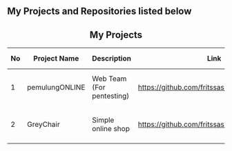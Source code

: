 ## My Projects and Repositories listed below

<h2 align="center">My Projects</h2>

| No | Project Name | Description | Link | Tech Stack |
| --- | ------------ | ------ | ----- | -------- |
| 1 | pemulungONLINE | Web Team (For pentesting) | https://github.com/fritssasia/pemulungONLINE | HTML, CSS, Bootstrap 4.5, JS | 
| 2 | GreyChair | Simple online shop | https://github.com/fritssasia/GreyChair | HTML, CSS, Bootstrap 5.0 |



